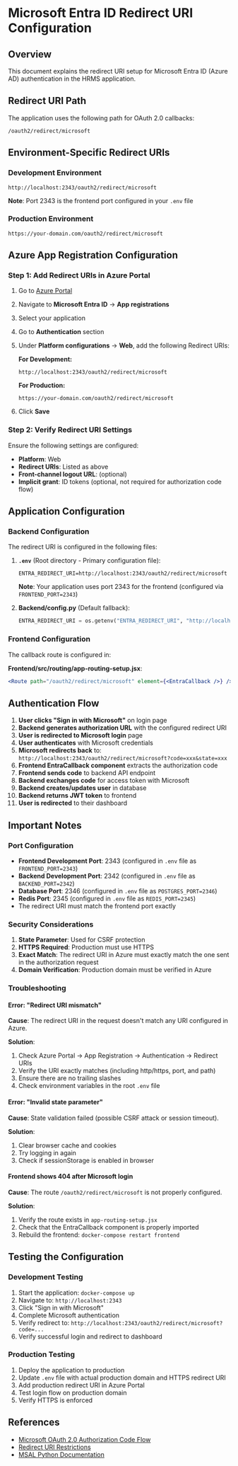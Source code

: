# Microsoft Entra ID Redirect URI Configuration

## Overview
This document explains the redirect URI setup for Microsoft Entra ID (Azure AD) authentication in the HRMS application.

## Redirect URI Path
The application uses the following path for OAuth 2.0 callbacks:
```
/oauth2/redirect/microsoft
```

## Environment-Specific Redirect URIs

### Development Environment
```
http://localhost:2343/oauth2/redirect/microsoft
```
**Note**: Port 2343 is the frontend port configured in your `.env` file

### Production Environment
```
https://your-domain.com/oauth2/redirect/microsoft
```

## Azure App Registration Configuration

### Step 1: Add Redirect URIs in Azure Portal
1. Go to [Azure Portal](https://portal.azure.com)
2. Navigate to **Microsoft Entra ID** → **App registrations**
3. Select your application
4. Go to **Authentication** section
5. Under **Platform configurations** → **Web**, add the following Redirect URIs:

   **For Development:**
   ```
   http://localhost:2343/oauth2/redirect/microsoft
   ```

   **For Production:**
   ```
   https://your-domain.com/oauth2/redirect/microsoft
   ```

6. Click **Save**

### Step 2: Verify Redirect URI Settings
Ensure the following settings are configured:
- **Platform**: Web
- **Redirect URIs**: Listed as above
- **Front-channel logout URL**: (optional)
- **Implicit grant**: ID tokens (optional, not required for authorization code flow)

## Application Configuration

### Backend Configuration
The redirect URI is configured in the following files:

1. **`.env`** (Root directory - Primary configuration file):
   ```env
   ENTRA_REDIRECT_URI=http://localhost:2343/oauth2/redirect/microsoft
   ```
   
   **Note**: Your application uses port 2343 for the frontend (configured via `FRONTEND_PORT=2343`)

2. **Backend/config.py** (Default fallback):
   ```python
   ENTRA_REDIRECT_URI = os.getenv("ENTRA_REDIRECT_URI", "http://localhost:3000/oauth2/redirect/microsoft")
   ```

### Frontend Configuration
The callback route is configured in:

**Frontend/src/routing/app-routing-setup.jsx**:
```jsx
<Route path="/oauth2/redirect/microsoft" element={<EntraCallback />} />
```

## Authentication Flow

1. **User clicks "Sign in with Microsoft"** on login page
2. **Backend generates authorization URL** with the configured redirect URI
3. **User is redirected to Microsoft login** page
4. **User authenticates** with Microsoft credentials
5. **Microsoft redirects back** to: `http://localhost:2343/oauth2/redirect/microsoft?code=xxx&state=xxx`
6. **Frontend EntraCallback component** extracts the authorization code
7. **Frontend sends code** to backend API endpoint
8. **Backend exchanges code** for access token with Microsoft
9. **Backend creates/updates user** in database
10. **Backend returns JWT token** to frontend
11. **User is redirected** to their dashboard

## Important Notes

### Port Configuration
- **Frontend Development Port**: 2343 (configured in `.env` file as `FRONTEND_PORT=2343`)
- **Backend Development Port**: 2342 (configured in `.env` file as `BACKEND_PORT=2342`)
- **Database Port**: 2346 (configured in `.env` file as `POSTGRES_PORT=2346`)
- **Redis Port**: 2345 (configured in `.env` file as `REDIS_PORT=2345`)
- The redirect URI must match the frontend port exactly

### Security Considerations
1. **State Parameter**: Used for CSRF protection
2. **HTTPS Required**: Production must use HTTPS
3. **Exact Match**: The redirect URI in Azure must exactly match the one sent in the authorization request
4. **Domain Verification**: Production domain must be verified in Azure

### Troubleshooting

#### Error: "Redirect URI mismatch"
**Cause**: The redirect URI in the request doesn't match any URI configured in Azure.

**Solution**:
1. Check Azure Portal → App Registration → Authentication → Redirect URIs
2. Verify the URI exactly matches (including http/https, port, and path)
3. Ensure there are no trailing slashes
4. Check environment variables in the root `.env` file

#### Error: "Invalid state parameter"
**Cause**: State validation failed (possible CSRF attack or session timeout).

**Solution**:
1. Clear browser cache and cookies
2. Try logging in again
3. Check if sessionStorage is enabled in browser

#### Frontend shows 404 after Microsoft login
**Cause**: The route `/oauth2/redirect/microsoft` is not properly configured.

**Solution**:
1. Verify the route exists in `app-routing-setup.jsx`
2. Check that the EntraCallback component is properly imported
3. Rebuild the frontend: `docker-compose restart frontend`

## Testing the Configuration

### Development Testing
1. Start the application: `docker-compose up`
2. Navigate to: `http://localhost:2343`
3. Click "Sign in with Microsoft"
4. Complete Microsoft authentication
5. Verify redirect to: `http://localhost:2343/oauth2/redirect/microsoft?code=...`
6. Verify successful login and redirect to dashboard

### Production Testing
1. Deploy the application to production
2. Update `.env` file with actual production domain and HTTPS redirect URI
3. Add production redirect URI in Azure Portal
4. Test login flow on production domain
5. Verify HTTPS is enforced

## References
- [Microsoft OAuth 2.0 Authorization Code Flow](https://learn.microsoft.com/en-us/entra/identity-platform/v2-oauth2-auth-code-flow)
- [Redirect URI Restrictions](https://learn.microsoft.com/en-us/entra/identity-platform/reply-url)
- [MSAL Python Documentation](https://github.com/AzureAD/microsoft-authentication-library-for-python)

